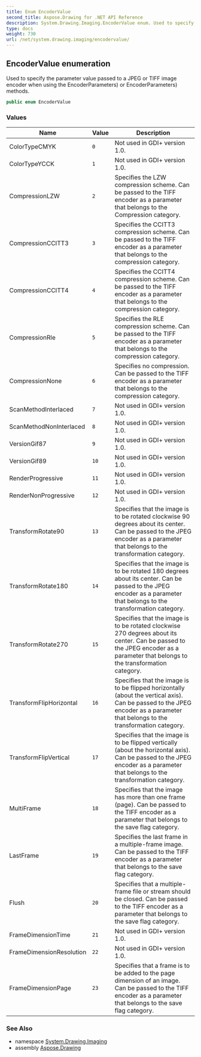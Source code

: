 ```yaml
---
title: Enum EncoderValue
second_title: Aspose.Drawing for .NET API Reference
description: System.Drawing.Imaging.EncoderValue enum. Used to specify the parameter value passed to a JPEG or TIFF image encoder when using the EncoderParameters or EncoderParameters methods
type: docs
weight: 730
url: /net/system.drawing.imaging/encodervalue/
---
```

## EncoderValue enumeration

Used to specify the parameter value passed to a JPEG or TIFF image encoder when using the EncoderParameters) or EncoderParameters) methods.

```csharp
public enum EncoderValue
```

### Values

| Name | Value | Description |
| --- | --- | --- |
| ColorTypeCMYK | `0` | Not used in GDI+ version 1.0. |
| ColorTypeYCCK | `1` | Not used in GDI+ version 1.0. |
| CompressionLZW | `2` | Specifies the LZW compression scheme. Can be passed to the TIFF encoder as a parameter that belongs to the Compression category. |
| CompressionCCITT3 | `3` | Specifies the CCITT3 compression scheme. Can be passed to the TIFF encoder as a parameter that belongs to the compression category. |
| CompressionCCITT4 | `4` | Specifies the CCITT4 compression scheme. Can be passed to the TIFF encoder as a parameter that belongs to the compression category. |
| CompressionRle | `5` | Specifies the RLE compression scheme. Can be passed to the TIFF encoder as a parameter that belongs to the compression category. |
| CompressionNone | `6` | Specifies no compression. Can be passed to the TIFF encoder as a parameter that belongs to the compression category. |
| ScanMethodInterlaced | `7` | Not used in GDI+ version 1.0. |
| ScanMethodNonInterlaced | `8` | Not used in GDI+ version 1.0. |
| VersionGif87 | `9` | Not used in GDI+ version 1.0. |
| VersionGif89 | `10` | Not used in GDI+ version 1.0. |
| RenderProgressive | `11` | Not used in GDI+ version 1.0. |
| RenderNonProgressive | `12` | Not used in GDI+ version 1.0. |
| TransformRotate90 | `13` | Specifies that the image is to be rotated clockwise 90 degrees about its center. Can be passed to the JPEG encoder as a parameter that belongs to the transformation category. |
| TransformRotate180 | `14` | Specifies that the image is to be rotated 180 degrees about its center. Can be passed to the JPEG encoder as a parameter that belongs to the transformation category. |
| TransformRotate270 | `15` | Specifies that the image is to be rotated clockwise 270 degrees about its center. Can be passed to the JPEG encoder as a parameter that belongs to the transformation category. |
| TransformFlipHorizontal | `16` | Specifies that the image is to be flipped horizontally (about the vertical axis). Can be passed to the JPEG encoder as a parameter that belongs to the transformation category. |
| TransformFlipVertical | `17` | Specifies that the image is to be flipped vertically (about the horizontal axis). Can be passed to the JPEG encoder as a parameter that belongs to the transformation category. |
| MultiFrame | `18` | Specifies that the image has more than one frame (page). Can be passed to the TIFF encoder as a parameter that belongs to the save flag category. |
| LastFrame | `19` | Specifies the last frame in a multiple-frame image. Can be passed to the TIFF encoder as a parameter that belongs to the save flag category. |
| Flush | `20` | Specifies that a multiple-frame file or stream should be closed. Can be passed to the TIFF encoder as a parameter that belongs to the save flag category. |
| FrameDimensionTime | `21` | Not used in GDI+ version 1.0. |
| FrameDimensionResolution | `22` | Not used in GDI+ version 1.0. |
| FrameDimensionPage | `23` | Specifies that a frame is to be added to the page dimension of an image. Can be passed to the TIFF encoder as a parameter that belongs to the save flag category. |

### See Also

* namespace [System.Drawing.Imaging](../../system.drawing.imaging/)
* assembly [Aspose.Drawing](../../)


